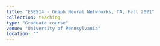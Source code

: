 ```yaml
---
title: "ESE514 - Graph Neural Netwrorks, TA, Fall 2021"
collection: teaching
type: "Graduate course"
venue: "University of Pennsylvania"
location: ""
---
```

